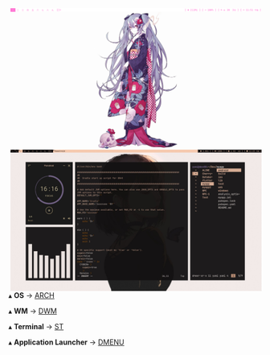 <img src='Desktop.png' align='right' width='500px'/>
<img src='W-Space.jpg' align='right' width='500px'/>

   ▴ **OS** -> [ARCH](https://archlinux.org/)
   
   ▴ **WM** -> [DWM](https://dwm.suckless.org/)
   
   ▴ **Terminal** -> [ST](https://st.suckless.org/)
   
   ▴ **Application Launcher** -> [DMENU](https://github.com/davatorium/rofi)
